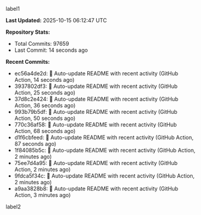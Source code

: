 
label1 
<!-- ACTIVITY_START -->
**Last Updated:** 2025-10-15 06:12:47 UTC

**Repository Stats:**
- Total Commits: 97659
- Last Commit: 14 seconds ago

**Recent Commits:**
- ec56a4de2d: 🤖 Auto-update README with recent activity (GitHub Action, 14 seconds ago)
- 3937802df3: 🤖 Auto-update README with recent activity (GitHub Action, 25 seconds ago)
- 37d8c2e424: 🤖 Auto-update README with recent activity (GitHub Action, 36 seconds ago)
- 993b79b5df: 🤖 Auto-update README with recent activity (GitHub Action, 50 seconds ago)
- 770c36af58: 🤖 Auto-update README with recent activity (GitHub Action, 68 seconds ago)
- d1f6cbfeed: 🤖 Auto-update README with recent activity (GitHub Action, 87 seconds ago)
- 1f84085b5c: 🤖 Auto-update README with recent activity (GitHub Action, 2 minutes ago)
- 75ee7d4a95: 🤖 Auto-update README with recent activity (GitHub Action, 2 minutes ago)
- 9fdca5f34c: 🤖 Auto-update README with recent activity (GitHub Action, 2 minutes ago)
- a9aa3828b8: 🤖 Auto-update README with recent activity (GitHub Action, 3 minutes ago)
<!-- ACTIVITY_END -->

label2
